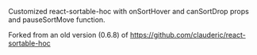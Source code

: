 Customized react-sortable-hoc with onSortHover and canSortDrop props and pauseSortMove function.

Forked from an old version (0.6.8) of https://github.com/clauderic/react-sortable-hoc